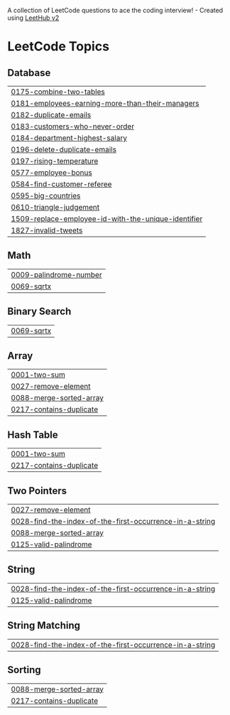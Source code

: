 A collection of LeetCode questions to ace the coding interview! - Created using [LeetHub v2](https://github.com/arunbhardwaj/LeetHub-2.0)
<!---LeetCode Topics Start-->
# LeetCode Topics
## Database
|  |
| ------- |
| [0175-combine-two-tables](https://github.com/sriram262702/Leetcode/tree/master/0175-combine-two-tables) |
| [0181-employees-earning-more-than-their-managers](https://github.com/sriram262702/Leetcode/tree/master/0181-employees-earning-more-than-their-managers) |
| [0182-duplicate-emails](https://github.com/sriram262702/Leetcode/tree/master/0182-duplicate-emails) |
| [0183-customers-who-never-order](https://github.com/sriram262702/Leetcode/tree/master/0183-customers-who-never-order) |
| [0184-department-highest-salary](https://github.com/sriram262702/Leetcode/tree/master/0184-department-highest-salary) |
| [0196-delete-duplicate-emails](https://github.com/sriram262702/Leetcode/tree/master/0196-delete-duplicate-emails) |
| [0197-rising-temperature](https://github.com/sriram262702/Leetcode/tree/master/0197-rising-temperature) |
| [0577-employee-bonus](https://github.com/sriram262702/Leetcode/tree/master/0577-employee-bonus) |
| [0584-find-customer-referee](https://github.com/sriram262702/Leetcode/tree/master/0584-find-customer-referee) |
| [0595-big-countries](https://github.com/sriram262702/Leetcode/tree/master/0595-big-countries) |
| [0610-triangle-judgement](https://github.com/sriram262702/Leetcode/tree/master/0610-triangle-judgement) |
| [1509-replace-employee-id-with-the-unique-identifier](https://github.com/sriram262702/Leetcode/tree/master/1509-replace-employee-id-with-the-unique-identifier) |
| [1827-invalid-tweets](https://github.com/sriram262702/Leetcode/tree/master/1827-invalid-tweets) |
## Math
|  |
| ------- |
| [0009-palindrome-number](https://github.com/sriram262702/Leetcode/tree/master/0009-palindrome-number) |
| [0069-sqrtx](https://github.com/sriram262702/Leetcode/tree/master/0069-sqrtx) |
## Binary Search
|  |
| ------- |
| [0069-sqrtx](https://github.com/sriram262702/Leetcode/tree/master/0069-sqrtx) |
## Array
|  |
| ------- |
| [0001-two-sum](https://github.com/sriram262702/Leetcode/tree/master/0001-two-sum) |
| [0027-remove-element](https://github.com/sriram262702/Leetcode/tree/master/0027-remove-element) |
| [0088-merge-sorted-array](https://github.com/sriram262702/Leetcode/tree/master/0088-merge-sorted-array) |
| [0217-contains-duplicate](https://github.com/sriram262702/Leetcode/tree/master/0217-contains-duplicate) |
## Hash Table
|  |
| ------- |
| [0001-two-sum](https://github.com/sriram262702/Leetcode/tree/master/0001-two-sum) |
| [0217-contains-duplicate](https://github.com/sriram262702/Leetcode/tree/master/0217-contains-duplicate) |
## Two Pointers
|  |
| ------- |
| [0027-remove-element](https://github.com/sriram262702/Leetcode/tree/master/0027-remove-element) |
| [0028-find-the-index-of-the-first-occurrence-in-a-string](https://github.com/sriram262702/Leetcode/tree/master/0028-find-the-index-of-the-first-occurrence-in-a-string) |
| [0088-merge-sorted-array](https://github.com/sriram262702/Leetcode/tree/master/0088-merge-sorted-array) |
| [0125-valid-palindrome](https://github.com/sriram262702/Leetcode/tree/master/0125-valid-palindrome) |
## String
|  |
| ------- |
| [0028-find-the-index-of-the-first-occurrence-in-a-string](https://github.com/sriram262702/Leetcode/tree/master/0028-find-the-index-of-the-first-occurrence-in-a-string) |
| [0125-valid-palindrome](https://github.com/sriram262702/Leetcode/tree/master/0125-valid-palindrome) |
## String Matching
|  |
| ------- |
| [0028-find-the-index-of-the-first-occurrence-in-a-string](https://github.com/sriram262702/Leetcode/tree/master/0028-find-the-index-of-the-first-occurrence-in-a-string) |
## Sorting
|  |
| ------- |
| [0088-merge-sorted-array](https://github.com/sriram262702/Leetcode/tree/master/0088-merge-sorted-array) |
| [0217-contains-duplicate](https://github.com/sriram262702/Leetcode/tree/master/0217-contains-duplicate) |
<!---LeetCode Topics End-->